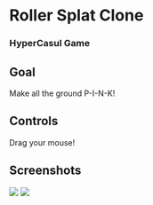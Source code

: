 # Roller Splat Clone

<h3> HyperCasul Game </h3> 

## Goal
Make all the ground P-I-N-K!

## Controls
Drag your mouse!

## Screenshots

<p float="left">
  <img src="https://user-images.githubusercontent.com/72252419/212223635-cc79b6ae-59af-4c62-9b54-341a985bb83e.png"/>
  <img src="https://user-images.githubusercontent.com/72252419/212223698-65ca56dd-f599-4d9e-982a-1bbe5fda32c9.png"/> 
</p>
